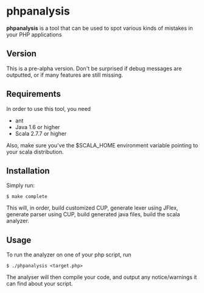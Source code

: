 phpanalysis
======

**phpanalysis** is a tool that can be used to spot various kinds of mistakes in your PHP applications

Version
-------

This is a pre-alpha version. Don't be surprised if debug messages are outputted, or if many features are still missing.

Requirements
------------
In order to use this tool, you need

* ant
* Java 1.6 or higher
* Scala 2.7.7 or higher

Also, make sure you've the $SCALA_HOME environment variable pointing to your scala distribution.

Installation
------------
Simply run:

    $ make complete

This will, in order, build customized CUP, generate lexer using JFlex, generate parser using CUP, build generated java files, build the scala analyzer.

Usage
-----
To run the analyzer on one of your php script, run

    $ ./phpanalysis <target.php>

The analyser will then compile your code, and output any notice/warnings it can find about your script.
